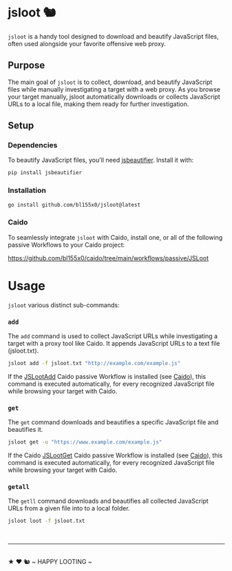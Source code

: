 # jsloot 🐿

`jsloot` is a handy tool designed to download and beautify JavaScript files, often used alongside your favorite offensive web proxy.

## Purpose

The main goal of `jsloot` is to collect, download, and beautify JavaScript files while manually investigating a target with a web proxy. 
As you browse your target manually, jsloot automatically downloads or collects JavaScript URLs to a local file, making them ready for further investigation.

## Setup

### Dependencies

To beautify JavaScript files, you'll need [jsbeautifier](https://pypi.org/project/jsbeautifier/). Install it with:

```bash
pip install jsbeautifier
```

### Installation

```bash
go install github.com/bl155x0/jsloot@latest
```

### Caido

To seamlessly integrate `jsloot` with Caido, install one, or all of the following passive Workflows to your Caido project:

https://github.com/bl155x0/caido/tree/main/workflows/passive/JSLoot


# Usage
`jsloot` various distinct sub-commands:


### `add`
The `add` command is used to collect JavaScript URLs while investigating a target with a proxy tool like Caido. 
It appends JavaScript URLs to a text file (jsloot.txt).

```bash
jsloot add -f jsloot.txt "http://example.com/example.js"
```
If the [JSLootAdd](https://github.com/bl155x0/caido/blob/main/workflows/passive/JSLoot/JSLootAdd.json) Caido passive Workflow is installed (see [Caido](#Caido)), this command is executed automatically,
for every recognized JavaScript file while browsing your target with Caido.

### `get`

The `get` command downloads and beautifies a specific JavaScript file and beautifies it.
``` bash
jsloot get -u "https://www.example.com/example.js"
```

If the Caido [JSLootGet](https://github.com/bl155x0/caido/blob/main/workflows/passive/JSLoot/JSLootGet.json) Caido passive Workflow is installed (see [Caido](#Caido)), this command is executed automatically,
for every recognized JavaScript file while browsing your target with Caido.

### `getall`

The `getll` command downloads and beautifies all collected JavaScript URLs from a given file into to a local folder.
``` bash
jsloot loot -f jsloot.txt
```
<br>
<hr>
<br>
★ ♥ 🐿 ~ HAPPY LOOTING ~
